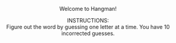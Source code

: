 <center>
<p><bold>Welcome to Hangman!</bold></p>
INSTRUCTIONS:<br>
Figure out the word by guessing one letter at a time. You have 10 incorrected guesses.
</center>
